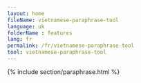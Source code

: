 ```yaml
---
layout: home
fileName: vietnamese-paraphrase-tool
language: uk
folderName : features
lang: fr
permalink: /fr/vietnamese-paraphrase-tool
tool: vietnamese-paraphrase-tool
---
```

{% include section/paraphrase.html %}